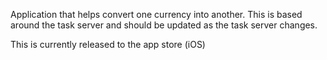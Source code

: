 Application that helps convert one currency into another. This is based around the task server and should be updated as the task server changes. 

This is currently released to the app store (iOS)